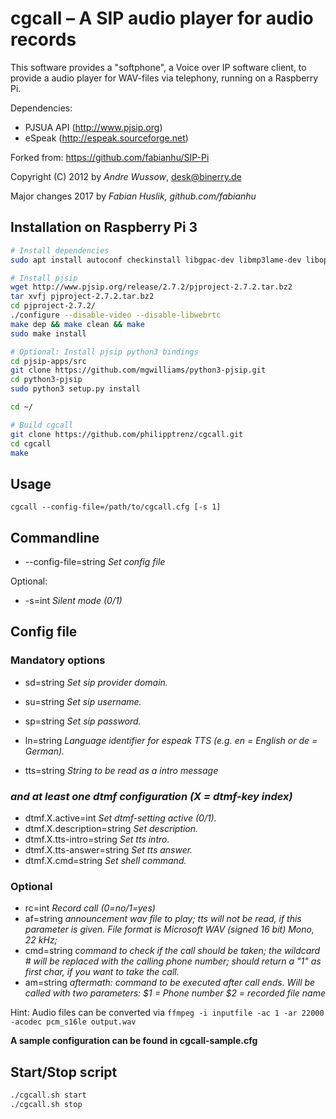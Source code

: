 # cgcall – A SIP audio player for audio records

This software provides a "softphone", a Voice over IP software client, to provide a audio player for WAV-files via telephony, running on a Raspberry Pi.

Dependencies:
- PJSUA API (http://www.pjsip.org)
- eSpeak (http://espeak.sourceforge.net)

Forked from: https://github.com/fabianhu/SIP-Pi

Copyright (C) 2012 by _Andre Wussow_, desk@binerry.de

Major changes 2017 by _Fabian Huslik, github.com/fabianhu_


## Installation on Raspberry Pi 3

```bash
# Install dependencies
sudo apt install autoconf checkinstall libgpac-dev libmp3lame-dev libopencore-amrnb-dev libopencore-amrwb-dev libtheora-dev libvorbis-dev yasm zlib1g-dev libsdl-sound1.2-dev libportaudio-dev

# Install pjsip
wget http://www.pjsip.org/release/2.7.2/pjproject-2.7.2.tar.bz2
tar xvfj pjproject-2.7.2.tar.bz2
cd pjproject-2.7.2/
./configure --disable-video --disable-libwebrtc
make dep && make clean && make
sudo make install

# Optional: Install pjsip python3 bindings
cd pjsip-apps/src
git clone https://github.com/mgwilliams/python3-pjsip.git 
cd python3-pjsip
sudo python3 setup.py install

cd ~/

# Build cgcall
git clone https://github.com/philipptrenz/cgcall.git
cd cgcall
make
```


## Usage

```cgcall --config-file=/path/to/cgcall.cfg [-s 1]```

## Commandline

* --config-file=string   _Set config file_   

Optional:

* -s=int       _Silent mode (0/1)_   

## Config file

### Mandatory options  

* sd=string   _Set sip provider domain._   
* su=string   _Set sip username._   
* sp=string   _Set sip password._   
* ln=string   _Language identifier for espeak TTS (e.g. en = English or de = German)._

* tts=string  _String to be read as a intro message_

### _and at least one dtmf configuration (X = dtmf-key index)_   

* dtmf.X.active=int           _Set dtmf-setting active (0/1)._   
* dtmf.X.description=string   _Set description._   
* dtmf.X.tts-intro=string     _Set tts intro._   
* dtmf.X.tts-answer=string    _Set tts answer._   
* dtmf.X.cmd=string           _Set shell command._   

### Optional

* rc=int      _Record call (0=no/1=yes)_   
* af=string   _announcement wav file to play; tts will not be read, if this parameter is given. File format is Microsoft WAV (signed 16 bit) Mono, 22 kHz;_ 
* cmd=string  _command to check if the call should be taken; the wildcard # will be replaced with the calling phone number; should return a "1" as first char, if you want to take the call._
* am=string   _aftermath: command to be executed after call ends. Will be called with two parameters: $1 = Phone number $2 = recorded file name_

Hint: Audio files can be converted via `ffmpeg -i inputfile -ac 1 -ar 22000 -acodec pcm_s16le output.wav`

**A sample configuration can be found in cgcall-sample.cfg**
  
## Start/Stop script

```bash
./cgcall.sh start
./cgcall.sh stop
```
